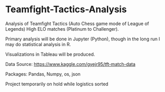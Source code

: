 # Teamfight-Tactics-Analysis

Analysis of Teamfight Tactics (Auto Chess game mode of League of Legends) High ELO matches (Platinum to Challenger). 

Primary analysis will be done in Jupyter (Python), though in the long run I may do statistical analysis in R. 

Visualizations in Tableau will be produced.

Data Source: https://www.kaggle.com/gyejr95/tft-match-data

Packages: Pandas, Numpy, os, json

Project temporarily on hold while logistics sorted
